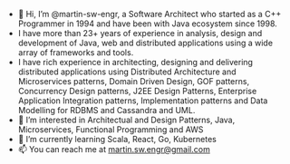 - 👋 Hi, I’m @martin-sw-engr, a Software Architect who started as a C++ Programmer in 1994 and have been with Java ecosystem since 1998. 
- I have more than 23+ years of experience in analysis, design and development of Java, web and distributed applications using a wide array of frameworks and tools. 
- I have rich experience in architecting, designing and delivering distributed applications using Distributed Architecture and Microservices patterns, Domain Driven Design, GOF patterns, Concurrency Design patterns, J2EE Design Patterns, Enterprise Application Integration patterns, Implementation patterns and Data Modelling for RDBMS and Cassandra and UML. 
- 👀 I’m interested in Architectual and Design Patterns, Java, Microservices, Functional Programming and AWS
- 🌱 I’m currently learning Scala, React, Go, Kubernetes
- 📫 You can reach me at martin.sw.engr@gmail.com 

<!---
martin-sw-engr/martin-sw-engr is a ✨ special ✨ repository because its `README.md` (this file) appears on your GitHub profile.
You can click the Preview link to take a look at your changes.
--->
